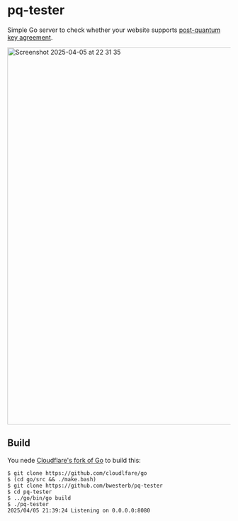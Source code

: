 pq-tester
=========

Simple Go server to check whether your website supports
<a href="https://developers.cloudflare.com/ssl/post-quantum-cryptography/"
    >post-quantum key agreement</a>.

<img width="850" alt="Screenshot 2025-04-05 at 22 31 35" src="https://github.com/user-attachments/assets/ca304105-3f08-46ec-a3db-465e02e7d98b" />

Build
-----

You nede [Cloudflare's fork of Go](https://github.com/cloudflare/go)
     to build this:

```
$ git clone https://github.com/cloudlfare/go
$ (cd go/src && ./make.bash)
$ git clone https://github.com/bwesterb/pq-tester
$ cd pq-tester
$ ../go/bin/go build
$ ./pq-tester
2025/04/05 21:39:24 Listening on 0.0.0.0:8080
```
